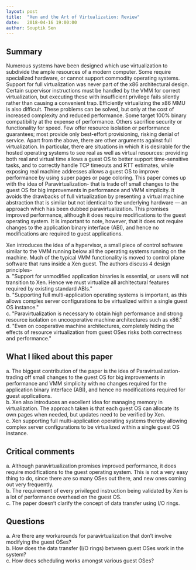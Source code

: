 ```yaml
---
layout: post
title:  "Xen and the Art of Virtualization: Review"
date:   2018-04-16 19:00:00
author: Souptik Sen
---
```


## Summary
<p>
Numerous systems have been designed which use virtualization to subdivide the ample resources of a modern computer. Some require specialized hardware, or cannot support commodity operating systems. Support for full virtualization was never part of the x86 architectural design. Certain supervisor instructions must be handled by the VMM for correct virtualization, but executing these with insufficient privilege fails silently rather than causing a convenient trap. Efficiently virtualizing the x86 MMU is also difficult. These problems can be solved, but only at the cost of increased complexity and reduced performance. Some target 100% binary compatibility at the expense of performance. Others sacrifice security or functionality for speed. Few offer resource isolation or performance guarantees; most provide only best-effort provisioning, risking denial of service. Apart from the above, there are other arguments against full virtualization. In particular, there are situations in which it is desirable for the hosted operating systems to see real as well as virtual resources: providing both real and virtual time allows a guest OS to better support time-sensitive tasks, and to correctly handle TCP timeouts and RTT estimates, while exposing real machine addresses allows a guest OS to improve performance by using super pages or page coloring. This paper comes up with the idea of Paravirtualization- that is trade off small changes to the guest OS for big improvements in performance and VMM simplicity. It avoids the drawbacks of full virtualization by presenting a virtual machine abstraction that is similar but not identical to the underlying hardware — an approach which has been dubbed paravirtualization. This promises improved performance, although it does require modifications to the guest operating system. It is important to note, however, that it does not require changes to the application binary interface (ABI), and hence no modifications are required to guest applications.
</p>
<p>
Xen introduces the idea of a hypervisor, a small piece of control software similar to the VMM running below all the operating systems running on the machine. Much of the typical VMM functionality is moved to control plane software that runs inside a Xen guest. The authors discuss 4 design principles-<br>
a.  "Support for unmodified application binaries is essential, or users will not transition to Xen. Hence we must virtualize all architectural features required by existing standard ABIs."<br>
b.  "Supporting full multi-application operating systems is important, as this allows complex server configurations to be virtualized within a single guest OS instance."<br>
c.  "Paravirtualization is necessary to obtain high performance and strong resource isolation on uncooperative machine architectures such as x86."<br>
d.  "Even on cooperative machine architectures, completely hiding the effects of resource virtualization from guest OSes risks both correctness and performance."<br>
</p>


## What I liked about this paper
<p>
a.  The biggest contribution of the paper is the idea of Paravirtualization- trading off small changes to the guest OS for big improvements in performance and VMM simplicity with no changes required for the application binary interface (ABI), and hence no modifications required for guest applications.<br>
b.  Xen also introduces an excellent idea for managing memory in virtualization. The approach taken is that each guest OS can allocate its own pages when needed, but updates need to be verified by Xen.<br>
c.  Xen supporting full multi-application operating systems thereby allowing complex server configurations to be virtualized within a single guest OS instance.
</p>

## Critical comments
<p>
a.  Although paravirtualization promises improved performance, it does require modifications to the guest operating system. This is not a very easy thing to do, since there are so many OSes out there, and new ones coming out very frequently.<br>
b.  The requirement of every privileged instruction being validated by Xen is a lot of performance overhead on the guest OS.<br>
c.  The paper doesn’t clarify the concept of data transfer using I/O rings.
</p>


## Questions
<p>
a.  Are there any workarounds for paravirtualization that don’t involve modifying the guest OSes?<br>
b.  How does the data transfer (I/O rings) between guest OSes work in the system?<br>
c.  How does scheduling works amongst various guest OSes?
</p>
